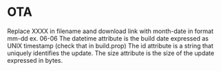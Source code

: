 # OTA

Replace XXXX in filename aand download link with month-date in format mm-dd ex. 06-06
The datetime attribute is the build date expressed as UNIX timestamp (check that in build.prop)
The id attribute is a string that uniquely identifies the update.
The size attribute is the size of the update expressed in bytes.
